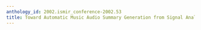 ```yaml
---
anthology_id: 2002.ismir_conference-2002.53
title: Toward Automatic Music Audio Summary Generation from Signal Analysis
---
```

